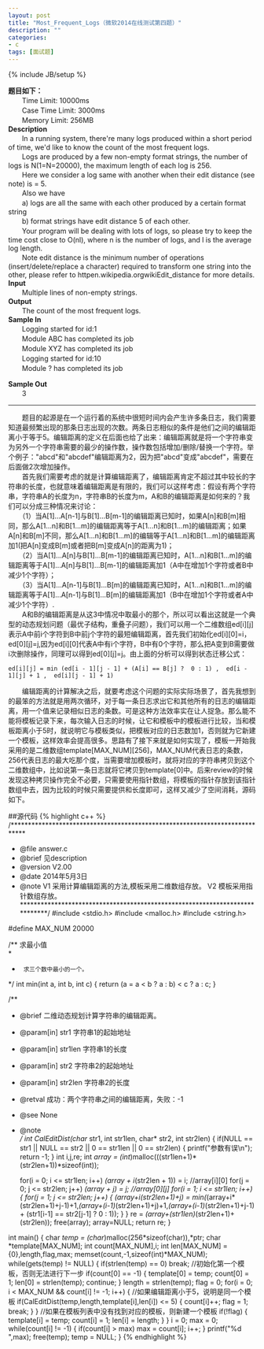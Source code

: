```yaml
---
layout: post
title: "Most_Frequent_Logs（微软2014在线测试第四题）"
description: ""
categories: 
- c
tags: [面试题]
---
```

{% include JB/setup %}  

**题目如下：**  
　　Time Limit: 10000ms  
　　Case Time Limit: 3000ms  
　　Memory Limit: 256MB     
**Description**  
　　In a running system, there're many logs produced within a short period of time, we'd like to know the count of the most frequent logs.  
　　Logs are produced by a few non-empty format strings, the number of logs is N(1=N=20000), the maximum length of each log is 256.  
　　Here we consider a log same with another when their edit distance (see note) is = 5.  
　　Also we have   
　　a) logs are all the same with each other produced by a certain format string   
　　b) format strings have edit distance  5 of each other.   
　　Your program will be dealing with lots of logs, so please try to keep the time cost close to O(nl), where n is the number of logs, and l is the average log length.  
　　Note edit distance is the minimum number of operations (insert/delete/replace a character) required to transform one string into the other, please refer to httpen.wikipedia.orgwikiEdit_distance for more details.    
**Input**  
　　Multiple lines of non-empty strings.    
**Output**  
　　The count of the most frequent logs.    
**Sample In**  
　　Logging started for id:1  
　　Module ABC has completed its job  
　　Module XYZ has completed its job  
　　Logging started for id:10  
　　Module ? has completed its job  

  
**Sample Out**  
　　3

---
　　题目的起源是在一个运行着的系统中很短时间内会产生许多条日志，我们需要知道最频繁出现的那条日志出现的次数。两条日志相似的条件是他们之间的编辑距离小于等于5。编辑距离的定义在后面也给了出来：编辑距离就是将一个字符串变为另外一个字符串需要的最少的操作数，操作数包括增加/删除/替换一个字符。举个例子："abcd"和"abcdef"编辑距离为2，因为把"abcd"变成"abcdef"，需要在后面做2次增加操作。  
　　首先我们需要考虑的就是计算编辑距离了，编辑距离肯定不超过其中较长的字符串的长度，也就意味着编辑距离是有限的，我们可以这样考虑：假设有两个字符串，字符串A的长度为n，字符串B的长度为m，A和B的编辑距离是如何来的？我们可以分成三种情况来讨论：  
　　（1）当A[1]...A[n-1]与B[1]...B[m-1]的编辑距离已知时，如果A[n]和B[m]相同，那么A[1...n]和B[1...m]的编辑距离等于A[1...n]和B[1...m]的编辑距离；如果A[n]和B[m]不同，那么A[1...n]和B[1...m]的编辑等于A[1...n]和B[1...m]的编辑距离加1(把A[n]变成B[m]或者把B[m]变成A[n]的距离为1)；  
　　（2）当A[1]...A[n]与B[1]...B[m-1]的编辑距离已知时，A[1...n]和B[1...m]的编辑距离等于A[1]...A[n]与B[1]...B[m-1]的编辑距离加1（A中在增加1个字符或者B中减少1个字符）；    
　　（3）当A[1]...A[n-1]与B[1]...B[m]的编辑距离已知时，A[1...n]和B[1...m]的编辑距离等于A[1]...A[n-1]与B[1]...B[m]的编辑距离加1（B中在增加1个字符或者A中减少1个字符）.    
　　A和B的编辑距离是从这3中情况中取最小的那个，所以可以看出这就是一个典型的动态规划问题（最优子结构，重叠子问题），我们可以用一个二维数组ed[i][j]表示A中前i个字符到B中前j个字符的最短编辑距离，首先我们初始化ed[i][0]=i，ed[0][j]=j,因为ed[i][0]代表A中有i个字符，B中有0个字符，那么把A变到B需要做i次删除操作，同理可以得到ed[0][j]=j。由上面的分析可以得到状态迁移公式：  

	ed[i][j] = min (ed[i - 1][j - 1] + (A[i] == B[j] ?  0 : 1) ,  ed[i - 1][j] + 1 ,  ed[i][j - 1] + 1)

　　编辑距离的计算解决之后，就要考虑这个问题的实际实际场景了，首先我想到的最笨的方法就是用两次循环，对于每一条日志求出它和其他所有的日志的编辑距离，用一个值来记录相似日志的条数。可是这种方法效率实在让人捉急。那么能不能将模板记录下来，每次输入日志的时候，让它和模板中的模板进行比较，当和模板距离小于5时，就说明它与模板类似，把模板对应的日志数加1，否则就为它新建一个模板，这样效率会提高很多。思路有了接下来就是如何实现了，模板一开始我采用的是二维数组template[MAX_NUM][256]，MAX_NUM代表日志的条数，256代表日志的最大吃那个度，当需要增加模板时，就将对应的字符串拷贝到这个二维数组中，比如说第一条日志就将它拷贝到template[0]中。后来review的时候发现这种拷贝操作完全不必要，只需要使用指针数组，将模板的指针存放到该指针数组中去，因为比较的时候只需要提供和长度即可，这样又减少了空间消耗，源码如下。	

##源代码
{% highlight c++ %}
/****************************************************************************
 * @file     answer.c
 * @brief    见description
 * @version  V2.00
 * @date     2014年5月3日
 * @note     V1 采用计算编辑距离的方法,模板采用二维数组存放。
			 V2 模板采用指针数组存放。
****************************************************************************/
#include <stdio.h>
#include <malloc.h>
#include <string.h>

#define MAX_NUM 20000

/**		求最小值   
 *     
 *		求三个数中最小的一个。    
 */
int min(int a, int b, int c)
{
    return (a = a < b ? a : b) < c ? a : c;
}


/** 
 * @brief     二维动态规划计算字符串的编辑距离。
 * @param[in] str1      字符串1的起始地址
 * @param[in] str1len   字符串1的长度
 * @param[in] str2      字符串2的起始地址
 * @param[in] str2len   字符串2的长度
 * @retval    成功：两个字符串之间的编辑距离，失败：-1
 * @see       None
 * @note      		  
 */
int CalEditDist(char* str1, int str1len, char* str2, int str2len)
{
	if(NULL == str1 || NULL == str2 || 0 == str1len || 0 == str2len)
	{
		printf("参数有误\n");
		return -1;
	}
	int i,j,re;
	int *array = (int*)malloc(((str1len+1)*(str2len+1))*sizeof(int));
	
	for(i = 0; i <= str1len; i++)
		*(array + i*(str2len + 1)) = i;           //array[i][0]
	for(j = 0; j <= str2len; j++)
	    *(array + j) = j;                         //array[0][j]
	for(i = 1; i <= str1len; i++)
	{
		for(j = 1; j <= str2len; j++)
		{
			*(array+i*(str2len+1)+j) = min(*(array+i*(str2len+1)+j-1)+1,*(array+(i-1)*(str2len+1)+j)+1,*(array+(i-1)*(str2len+1)+j-1) + (str1[i-1] == str2[j-1] ? 0 : 1));
		}
	}
	re =  *(array+(str1len)*(str2len+1)+(str2len));
	free(array);
	array=NULL;
	return re;
}
 
int main()
{
	char *temp = (char*)malloc(256*sizeof(char)),*ptr;
	char *template[MAX_NUM];
	int count[MAX_NUM],i;
	int len[MAX_NUM] = {0},length,flag,max;
	memset(count,-1,sizeof(int)*MAX_NUM);
	while(gets(temp) != NULL)
	{
		if(strlen(temp) == 0)
			break;
		//初始化第一个模板，否则无法进行下一步
		if(count[0] == -1)
		{
			template[0] = temp;
			count[0] = 1;
			len[0] = strlen(temp);
			continue;
		}
		length = strlen(temp);
		flag = 0;
		for(i = 0; i < MAX_NUM && count[i] != -1; i++)
		{
			//如果编辑距离小于5，说明是同一个模板
			if(CalEditDist(temp,length,template[i],len[i]) <= 5)
			{
				count[i]++;
				flag = 1;
				break;
			}
		}
		//如果在模板列表中没有找到对应的模板，则新建一个模板
		if(!flag)
		{
			template[i] = temp;
			count[i] = 1;
			len[i] = length;
		}
	}
	i = 0;
	max = 0;
	while(count[i] != -1)
	{
		if(count[i] > max)
			max = count[i];
		i++;
	}
	printf("%d ",max);
	free(temp);
	temp = NULL;
}
{% endhighlight %}
